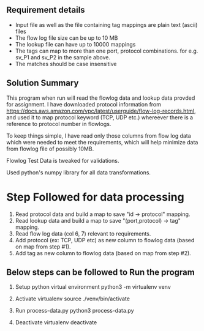 ## Requirement details ##

* Input file as well as the file containing tag mappings are plain text (ascii) files  
* The flow log file size can be up to 10 MB 
* The lookup file can have up to 10000 mappings 
* The tags can map to more than one port, protocol combinations.  for e.g. sv_P1 and sv_P2 in the sample above. 
* The matches should be case insensitive 

## Solution Summary ##
This program when run will read the flowlog data and lookup data provded for assignment.
I have downloaded protocol information from https://docs.aws.amazon.com/vpc/latest/userguide/flow-log-records.html, and used it to map protocol keyword (TCP, UDP etc.) whereever there is a reference to protocol number in flowlogs.

To keep things simple, I have read only those columns from flow log data which were needed to meet the requirements, which will help minimize data from flowlog file of possibly 10MB.

Flowlog Test Data is tweaked for validations.

Used python's numpy library for all data transformations.

# Step Followed for data processing #
1. Read protocol data and build a map to save "id -> protocol" mapping.
2. Read lookup data and build a map to save "(port,protocol) -> tag" mapping.
3. Read flow log data (col 6, 7) relevant to requirements.
4. Add protocol (ex: TCP, UDP etc) as new column to flowlog data (based on map from step #1).
5. Add tag as new column to flowlog data (based on map from step #2).


## Below steps can be followed to Run the program ##
1. Setup python virtual environment
python3 -m virtualenv venv

2. Activate virtualenv
source ./venv/bin/activate

3. Run process-data.py
python3 process-data.py

4. Deactivate virtualenv
deactivate